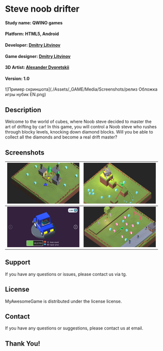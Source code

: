 # Steve noob drifter

#### **Study name:** QWINO games
#### **Platform:** HTML5, Android
#### **Developer:** [Dmitry Litvinov](https://t.me/FaTech97)
#### **Game designer:** [Dmitry Litvinov](https://t.me/FaTech97)
#### **3D Artist:** [Alexander Dvoretskii](https://t.me/MockingbirdVa)
#### **Version:** 1.0

![Пример скриншота](./Assets/_GAME/Media/Screenshots/релиз Обложка игры нубик EN.png)

## Description
Welcome to the world of cubes, where Noob steve decided to master the art of drifting by car! In this game, you will control a Noob steve who rushes through blocky levels, knocking down diamond blocks. Will you be able to collect all the diamonds and become a real drift master?

## Screenshots
| ![Screen 1](./Assets/_GAME/Media/Screenshots/DESK-4.png) | ![Screen 2](./Assets/_GAME/Media/Screenshots/DESK-3.png) |
|:-------------------------------------:|:-------------------------------------:|
| ![Screen 3](./Assets/_GAME/Media/Screenshots/DESK-1.png) | ![Screen 3](./Assets/_GAME/Media/Screenshots/DESK-2.png) |

## Support

If you have any questions or issues, please contact us via tg.

## License

MyAwesomeGame is distributed under the license license.

## Contact

If you have any questions or suggestions, please contact us at email.

## Thank You!
